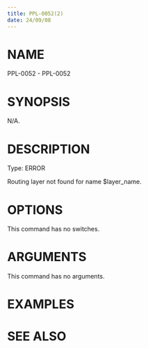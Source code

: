 ```yaml
---
title: PPL-0052(2)
date: 24/09/08
---
```


# NAME

PPL-0052 - PPL-0052

# SYNOPSIS

N/A.

# DESCRIPTION

Type: ERROR

Routing layer not found for name $layer_name.

# OPTIONS

This command has no switches.

# ARGUMENTS

This command has no arguments.

# EXAMPLES

# SEE ALSO
